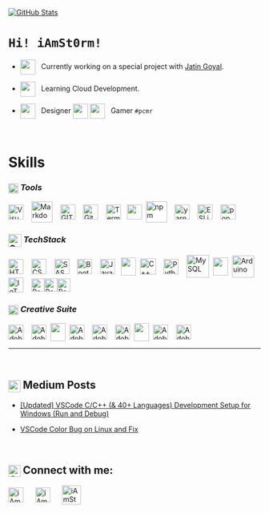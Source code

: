 [<img title="GitHub Stats" src="https://github-readme-stats.vercel.app/api?username=iamst0rm&show_icons=true&theme=vue&hide=prs,issues,contribs"/>](https://github.com/iAmSt0rm?tab=repositories)

# `Hi! iAmSt0rm!`

<!--
**iAmSt0rm/iAmSt0rm** is a ✨ _special_ ✨ repository because its `README.md` (this file) appears on your GitHub profile.
![GitHub Stats](https://github-readme-stats.vercel.app/api?username=iamst0rm&show_icons=true&theme=default&hide=prs,issues,contribs)
-->

- [<img align="center" height="30px" src="https://image.flaticon.com/icons/svg/2905/2905935.svg"/>](#) &nbsp; Currently working on a special project with [Jatin Goyal](https://github.com/Jatin1o1).

- [<img align="center" height="30px" src="https://image.flaticon.com/icons/svg/3014/3014270.svg"/>](#) &nbsp; Learning Cloud Development.
- [<img align="center" height="30px" src="https://image.flaticon.com/icons/svg/2943/2943155.svg"/>](#) &nbsp; Designer
[<img align="center" height="30px" width="30px" src="https://img.icons8.com/ios/50/000000/vertical-line.png" />](#)
[<img align="center" width="30px" src="https://image.flaticon.com/icons/svg/141/141295.svg"/>](#) &nbsp; Gamer `#pcmr`

<br>

# **Skills**
### [<img align="center" title="Tools" alt="Tools" height="20px" src="https://image.flaticon.com/icons/svg/3014/3014274.svg" />](#)&nbsp;*Tools*
[<img align="center" title="Visual Studio Code" alt="Visual Studio Code" width="30px" src="https://cdn.jsdelivr.net/npm/simple-icons@3.3.0/icons/visualstudiocode.svg" />](#)&nbsp;&nbsp;&nbsp;
[<img align="center" title="Markdown" alt="Markdown" width="42px" src="https://cdn.jsdelivr.net/npm/simple-icons@3.3.0/icons/markdown.svg" />](#)&nbsp;&nbsp;&nbsp;
[<img align="center" title="GIT" alt="GIT" width="30px" src="https://cdn.jsdelivr.net/npm/simple-icons@3.3.0/icons/git.svg" />](#)&nbsp;&nbsp;&nbsp;
[<img align="center" title="Github" alt="GitHub" width="30px" src="https://cdn.jsdelivr.net/npm/simple-icons@3.3.0/icons/github.svg" />](#)&nbsp;&nbsp;&nbsp;
[<img align="center" title="Terminal" alt="Terminal" width="30px" src="https://img.icons8.com/ios-filled/100/000000/console.png" />](#)&nbsp;&nbsp;
[<img align="center" height="30px" width="30px" src="https://img.icons8.com/ios-filled/50/000000/vertical-line.png" />](#)&nbsp;
[<img align="center" title="npm" alt="npm" height="42px" src="https://cdn.jsdelivr.net/npm/simple-icons@3.3.0/icons/npm.svg" />](#)&nbsp;&nbsp;&nbsp;
[<img align="center" title="Yarn" alt="yarn" width="30px" src="https://cdn.jsdelivr.net/npm/simple-icons@3.3.0/icons/yarn.svg" />](#)&nbsp;&nbsp;&nbsp;
[<img align="center" title="ESLint" alt="ESLint" width="30px" src="https://cdn.jsdelivr.net/npm/simple-icons@3.3.0/icons/eslint.svg" />](#)&nbsp;&nbsp;&nbsp;
[<img align="center" title="Pop!_OS by System76" alt="pop_os" width="30px" src="https://user-images.githubusercontent.com/44945139/89137908-50a3bb00-d557-11ea-8bab-7018e13844b0.png" />](https://pop.system76.com/)

### [<img align="center" title="Programming" alt="Code" width="26px" src="https://img.icons8.com/material-sharp/96/000000/source-code.png" />](#)&nbsp;*TechStack*
[<img align="center" title="HTML5" alt="HTML5" width="30px" src="https://cdn.jsdelivr.net/npm/simple-icons@3.3.0/icons/html5.svg" />](#)&nbsp;&nbsp;&nbsp;
[<img align="center" title="CSS3" alt="CSS3" width="30px" src="https://cdn.jsdelivr.net/npm/simple-icons@3.3.0/icons/css3.svg" />](#)&nbsp;&nbsp;&nbsp;
[<img align="center" title="SASS" alt="SASS" width="30px" src="https://cdn.jsdelivr.net/npm/simple-icons@3.3.0/icons/sass.svg" />](#)&nbsp;&nbsp;&nbsp;
[<img align="center" title="Bootstrap" alt="Bootstrap" width="30px" src="https://cdn.jsdelivr.net/npm/simple-icons@3.3.0/icons/bootstrap.svg" />](#)&nbsp;&nbsp;&nbsp;
[<img align="center" title="JavaScript" alt="JavaScript" width="30px" src="https://cdn.jsdelivr.net/npm/simple-icons@3.3.0/icons/javascript.svg" />](#)&nbsp;&nbsp;
[<img align="center" height="36px" width="30px" src="https://img.icons8.com/ios-filled/50/000000/vertical-line.png" />](#)&nbsp;
[<img align="center" title="C++" alt="C++" alt="C++" height="32px" src="https://cdn.jsdelivr.net/npm/simple-icons@3.3.0/icons/cplusplus.svg" />](#)&nbsp;&nbsp;&nbsp;
[<img align="center" title="Python" alt="Python" width="30px" src="https://cdn.jsdelivr.net/npm/simple-icons@3.3.0/icons/python.svg" />](#)&nbsp;&nbsp;&nbsp;
[<img align="center" title="MySQL" alt="MySQL" width="45px" src="https://cdn.jsdelivr.net/npm/simple-icons@3.3.0/icons/mysql.svg" />](#)&nbsp;
[<img align="center" height="36px" width="30px" src="https://img.icons8.com/ios-filled/50/000000/vertical-line.png" />](#)&nbsp;
[<img align="center" title="Arduino" alt="Arduino" width="44px" src="https://cdn.jsdelivr.net/npm/simple-icons@3.3.0/icons/arduino.svg" />](#)&nbsp;&nbsp;&nbsp;
[<img align="center" title="IoT" alt="IoT" width="30px" src="https://img.icons8.com/ios-filled/50/000000/internet-of-things.png" />](#)&nbsp;&nbsp;&nbsp;
[<img align="center" title="RobotOperatingSystem (ROS)" alt="RobotOperatingSystem (ROS)" width="26px" src="https://img.icons8.com/ios-filled/100/000000/r.png" /><img align="center" title="RobotOperatingSystem (ROS)" alt="RobotOperatingSystem (ROS)" width="26px" src="https://img.icons8.com/ios-filled/100/000000/o.png" /><img align="center" title="RobotOperatingSystem (ROS)" alt="RobotOperatingSystem (ROS)" width="26px" src="https://img.icons8.com/ios-filled/100/000000/s.png" />](#)&nbsp;&nbsp;

### [<img align="center" title="Programming" alt="Code" width="20px" src="https://img.icons8.com/material-sharp/96/000000/vector.png" />](#) *Creative Suite*

[<img align="center" title="Adobe Lightroom" alt="Adobe Lightroom" width="30px" src="https://cdn.jsdelivr.net/npm/simple-icons@3.3.0/icons/adobelightroomclassic.svg" />](#)&nbsp;&nbsp;&nbsp;
[<img align="center" title="Adobe Photoshop CC" alt="Adobe Photoshop CC" width="30px" src="https://cdn.jsdelivr.net/npm/simple-icons@3.3.0/icons/adobephotoshop.svg" />](#)&nbsp;
[<img align="center" height="36px" width="30px" src="https://img.icons8.com/ios/50/000000/vertical-line.png" />](#)&nbsp;
[<img align="center" title="Adobe Illustrator CC" alt="Adobe Illustrator CC" alt="Adobe Illustrator CC" width="30px" src="https://cdn.jsdelivr.net/npm/simple-icons@3.3.0/icons/adobeillustrator.svg" />](#)&nbsp;&nbsp;&nbsp;
[<img align="center" title="Adobe XD" alt="Adobe XD" width="30px" src="https://cdn.jsdelivr.net/npm/simple-icons@3.3.0/icons/adobexd.svg" />](#)&nbsp;&nbsp;&nbsp;
[<img align="center" title="Adobe InDesign CC" alt="Adobe InDesign CC" width="30px" src="https://cdn.jsdelivr.net/npm/simple-icons@3.3.0/icons/adobeindesign.svg" />](#)&nbsp;
[<img align="center" height="36px" width="30px" src="https://img.icons8.com/ios/50/000000/vertical-line.png" />](#)&nbsp;
[<img align="center" title="Adobe PremierePro CC" alt="Adobe PremierePro CC" width="30px" src="https://cdn.jsdelivr.net/npm/simple-icons@3.3.0/icons/adobepremierepro.svg" />](#)&nbsp;&nbsp;&nbsp;
[<img align="center" title="Adobe AfterEffects CC" alt="Adobe AfterEffects CC" width="30px" src="https://cdn.jsdelivr.net/npm/simple-icons@3.3.0/icons/adobeaftereffects.svg" />](#)&nbsp;&nbsp;&nbsp;
<br>

---

<br>

## [<img align="center" title="Medium" alt="medium" width="24px" src="https://cdn.jsdelivr.net/npm/simple-icons@3.3.0/icons/medium.svg" />](https://medium.com/@iamstorm)&nbsp;Medium Posts
- [[Updated] VSCode C/C++ (& 40+ Languages) Development Setup for Windows (Run and Debug)](https://medium.com/@iamstorm/updated-vscode-c-c-40-languages-development-setup-for-windows-run-and-debug-ced6b593cc5)&nbsp;

- [VSCode Color Bug on Linux and Fix](https://medium.com/@iamstorm/vscode-bug-on-linux-7ca4c4544d24)&nbsp;

<br>

## [<img align="center" title="Social Media" alt="Social Media" width="24px" src="https://image.flaticon.com/icons/svg/929/929610.svg" />](#)&nbsp;Connect with me:

[<img align="center" alt="iAmSt0rm | LinkedIn" width="30px" src="https://cdn.jsdelivr.net/npm/simple-icons@3.3.0/icons/linkedin.svg" />][linkedin]
&nbsp;&nbsp;&nbsp;&nbsp;
[<img align="center" alt="iAmSt0rm | Instagram" width="30px" src="https://cdn.jsdelivr.net/npm/simple-icons@3.3.0/icons/instagram.svg" />][instagram]
&nbsp;&nbsp;&nbsp;&nbsp;
[<img align="center" alt="iAmSt0rm | Behance" height="38px" src="https://cdn.jsdelivr.net/npm/simple-icons@3.3.0/icons/behance.svg" />][behance]

[linkedin]: https://www.linkedin.com/in/paraskrv/
[instagram]: https://www.instagram.com/i_am_paras7/
[behance]: https://www.behance.net/parasverma/
